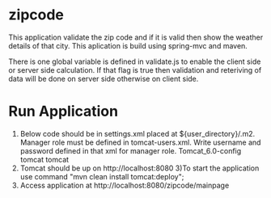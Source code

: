 zipcode
=======
This application validate the zip code and if it is valid then show the weather details of that city. This aplication is build using spring-mvc and maven. 

There is one global variable is defined in validate.js to enable the client side or server side calculation. If that flag is true then validation and reteriving of data will be done on server side otherwise on client side.

Run Application
==================
1) Below code should be in settings.xml placed at ${user_directory}/.m2. Manager role must be defined in tomcat-users.xml.
  Write username and password defined in that xml for manager role.
     <server>
        <id>Tomcat_6.0-config</id>
        <username>tomcat</username>
        <password>tomcat</password>
    </server>
2) Tomcat should be up on http://localhost:8080
3)To start the application use command "mvn clean install tomcat:deploy";
4) Access application at http://localhost:8080/zipcode/mainpage
